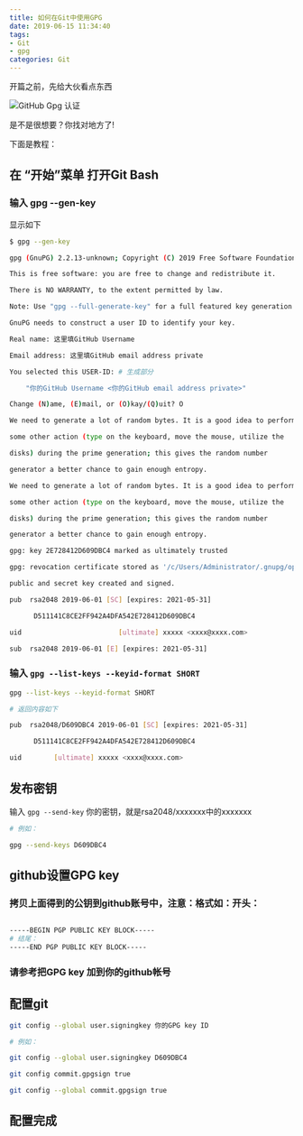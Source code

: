 ```yaml
---
title: 如何在Git中使用GPG
date: 2019-06-15 11:34:40
tags: 
- Git
- gpg
categories: Git
---
```

开篇之前，先给大伙看点东西  

![GitHub Gpg 认证](https://s2.ax1x.com/2019/06/15/VoM7jS.png)

是不是很想要？你找对地方了!  

下面是教程：

## 在 “开始”菜单 打开Git Bash  

### 输入 gpg --gen-key

显示如下

``` bash
$ gpg --gen-key

gpg (GnuPG) 2.2.13-unknown; Copyright (C) 2019 Free Software Foundation, Inc.

This is free software: you are free to change and redistribute it.

There is NO WARRANTY, to the extent permitted by law.

Note: Use "gpg --full-generate-key" for a full featured key generation dialog.

GnuPG needs to construct a user ID to identify your key.

Real name: 这里填GitHub Username

Email address: 这里填GitHub email address private

You selected this USER-ID: # 生成部分

    "你的GitHub Username <你的GitHub email address private>"

Change (N)ame, (E)mail, or (O)kay/(Q)uit? O

We need to generate a lot of random bytes. It is a good idea to perform

some other action (type on the keyboard, move the mouse, utilize the

disks) during the prime generation; this gives the random number

generator a better chance to gain enough entropy.

We need to generate a lot of random bytes. It is a good idea to perform

some other action (type on the keyboard, move the mouse, utilize the

disks) during the prime generation; this gives the random number

generator a better chance to gain enough entropy.

gpg: key 2E728412D609DBC4 marked as ultimately trusted

gpg: revocation certificate stored as '/c/Users/Administrator/.gnupg/openpgp-revocs.d/D511141C8CE2FF942A4DFA542E728412D609DBC4.rev'

public and secret key created and signed.

pub  rsa2048 2019-06-01 [SC] [expires: 2021-05-31]

      D511141C8CE2FF942A4DFA542E728412D609DBC4

uid                        [ultimate] xxxxx <xxxx@xxxx.com>

sub  rsa2048 2019-06-01 [E] [expires: 2021-05-31]
```  

### 输入 ```gpg --list-keys --keyid-format SHORT```

``` bash
gpg --list-keys --keyid-format SHORT

# 返回内容如下

pub  rsa2048/D609DBC4 2019-06-01 [SC] [expires: 2021-05-31]

      D511141C8CE2FF942A4DFA542E728412D609DBC4

uid        [ultimate] xxxxx <xxxx@xxxx.com>
```

## 发布密钥

输入 ```gpg --send-key``` 你的密钥，就是rsa2048/xxxxxxx中的xxxxxxx

``` bash
# 例如：

gpg --send-keys D609DBC4
```

## github设置GPG key

### 拷贝上面得到的公钥到github账号中，注意：格式如：开头：

``` bash

-----BEGIN PGP PUBLIC KEY BLOCK----- 
# 结尾：
-----END PGP PUBLIC KEY BLOCK-----
```  

### 请参考把GPG key 加到你的github帐号

## 配置git

``` bash
git config --global user.signingkey 你的GPG key ID

# 例如：

git config --global user.signingkey D609DBC4

git config commit.gpgsign true

git config --global commit.gpgsign true
```

## 配置完成
